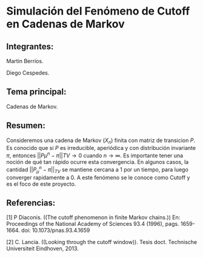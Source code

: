 # Simulación del Fenómeno de Cutoff en Cadenas de Markov

## Integrantes:

Martin Berrios.

Diego Cespedes.

## Tema principal:

Cadenas de Markov.

## Resumen:

Consideremos una cadena de Markov $(X_n)$ finita con matriz de transicion $P$. Es conocido que si $P$ es irreducible, aperiódica y con distribución invariante $\pi$, entonces $||P{\mu}^n − \pi||{TV} \to 0$ cuando $n \to \infty$. Es importante tener una noción de qué tan rápido ocurre esta convergencia. En algunos casos, la cantidad $||P_{\mu}^n −\pi||_{TV}$ se mantiene cercana a 1 por un tiempo, para luego converger rapidamente a 0. A este fenómeno se le conoce como Cutoff y es el foco de este proyecto.

## Referencias:

[1] P Diaconis. ((The cutoff phenomenon in finite Markov chains.)) En: Proceedings of the National Academy of Sciences 93.4 (1996), pags. 1659-1664. doi: 10.1073/pnas.93.4.1659

[2] C. Lancia. ((Looking through the cutoff window)). Tesis doct. Technische Universiteit Eindhoven, 2013.
